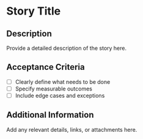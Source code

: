 # Story Title

## Description
Provide a detailed description of the story here.

## Acceptance Criteria
- [ ] Clearly define what needs to be done
- [ ] Specify measurable outcomes
- [ ] Include edge cases and exceptions

## Additional Information
Add any relevant details, links, or attachments here.
